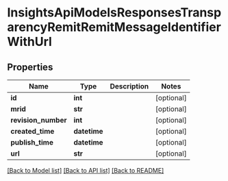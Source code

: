 # InsightsApiModelsResponsesTransparencyRemitRemitMessageIdentifierWithUrl

## Properties
Name | Type | Description | Notes
------------ | ------------- | ------------- | -------------
**id** | **int** |  | [optional] 
**mrid** | **str** |  | [optional] 
**revision_number** | **int** |  | [optional] 
**created_time** | **datetime** |  | [optional] 
**publish_time** | **datetime** |  | [optional] 
**url** | **str** |  | [optional] 

[[Back to Model list]](../README.md#documentation-for-models) [[Back to API list]](../README.md#documentation-for-api-endpoints) [[Back to README]](../README.md)

